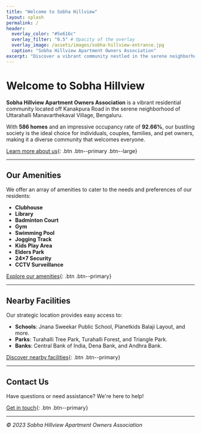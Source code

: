 ```yaml
---
title: "Welcome to Sobha Hillview"
layout: splash
permalink: /
header:
  overlay_color: "#5e616c"
  overlay_filter: "0.5" # Opacity of the overlay
  overlay_image: /assets/images/sobha-hillview-entrance.jpg
  caption: "Sobha Hillview Apartment Owners Association"
excerpt: "Discover a vibrant community nestled in the serene neighborhood of Uttarahalli Manavarthekaval Village, Bengaluru."
---
```


# Welcome to Sobha Hillview

**Sobha Hillview Apartment Owners Association** is a vibrant residential community located off Kanakpura Road in the serene neighborhood of Uttarahalli Manavarthekaval Village, Bengaluru.

With **586 homes** and an impressive occupancy rate of **92.66%**, our bustling society is the ideal choice for individuals, couples, families, and pet owners, making it a diverse community that welcomes everyone.

[Learn more about us](/about/){: .btn .btn--primary .btn--large}

---

## Our Amenities

We offer an array of amenities to cater to the needs and preferences of our residents:

- **Clubhouse**
- **Library**
- **Badminton Court**
- **Gym**
- **Swimming Pool**
- **Jogging Track**
- **Kids Play Area**
- **Elders Park**
- **24×7 Security**
- **CCTV Surveillance**

[Explore our amenities](/amenities/){: .btn .btn--primary}

---

## Nearby Facilities

Our strategic location provides easy access to:

- **Schools**: Jnana Sweekar Public School, Planetkids Balaji Layout, and more.
- **Parks**: Turahalli Tree Park, Turahalli Forest, and Triangle Park.
- **Banks**: Central Bank of India, Dena Bank, and Andhra Bank.

[Discover nearby facilities](/nearby/){: .btn .btn--primary}

---

## Contact Us

Have questions or need assistance? We're here to help!

[Get in touch](/contact/){: .btn .btn--primary}

---

*© 2023 Sobha Hillview Apartment Owners Association*
